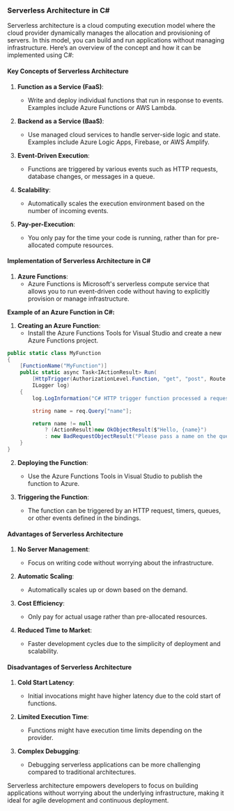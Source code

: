 ### **Serverless Architecture in C#**

Serverless architecture is a cloud computing execution model where the cloud provider dynamically manages the allocation and provisioning of servers. In this model, you can build and run applications without managing infrastructure. Here’s an overview of the concept and how it can be implemented using C#:

#### **Key Concepts of Serverless Architecture**

1. **Function as a Service (FaaS)**:
   - Write and deploy individual functions that run in response to events. Examples include Azure Functions or AWS Lambda.

2. **Backend as a Service (BaaS)**:
   - Use managed cloud services to handle server-side logic and state. Examples include Azure Logic Apps, Firebase, or AWS Amplify.

3. **Event-Driven Execution**:
   - Functions are triggered by various events such as HTTP requests, database changes, or messages in a queue.

4. **Scalability**:
   - Automatically scales the execution environment based on the number of incoming events.

5. **Pay-per-Execution**:
   - You only pay for the time your code is running, rather than for pre-allocated compute resources.

#### **Implementation of Serverless Architecture in C#**

1. **Azure Functions**:
   - Azure Functions is Microsoft's serverless compute service that allows you to run event-driven code without having to explicitly provision or manage infrastructure.

**Example of an Azure Function in C#:**

1. **Creating an Azure Function**:
    - Install the Azure Functions Tools for Visual Studio and create a new Azure Functions project.

```csharp
public static class MyFunction
{
    [FunctionName("MyFunction")]
    public static async Task<IActionResult> Run(
        [HttpTrigger(AuthorizationLevel.Function, "get", "post", Route = null)] HttpRequest req,
        ILogger log)
    {
        log.LogInformation("C# HTTP trigger function processed a request.");

        string name = req.Query["name"];

        return name != null
            ? (ActionResult)new OkObjectResult($"Hello, {name}")
            : new BadRequestObjectResult("Please pass a name on the query string or in the request body");
    }
}
```

2. **Deploying the Function**:
    - Use the Azure Functions Tools in Visual Studio to publish the function to Azure.

3. **Triggering the Function**:
    - The function can be triggered by an HTTP request, timers, queues, or other events defined in the bindings.

#### **Advantages of Serverless Architecture**

1. **No Server Management**:
   - Focus on writing code without worrying about the infrastructure.

2. **Automatic Scaling**:
   - Automatically scales up or down based on the demand.

3. **Cost Efficiency**:
   - Only pay for actual usage rather than pre-allocated resources.

4. **Reduced Time to Market**:
   - Faster development cycles due to the simplicity of deployment and scalability.

#### **Disadvantages of Serverless Architecture**

1. **Cold Start Latency**:
   - Initial invocations might have higher latency due to the cold start of functions.

2. **Limited Execution Time**:
   - Functions might have execution time limits depending on the provider.

3. **Complex Debugging**:
   - Debugging serverless applications can be more challenging compared to traditional architectures.

Serverless architecture empowers developers to focus on building applications without worrying about the underlying infrastructure, making it ideal for agile development and continuous deployment. 